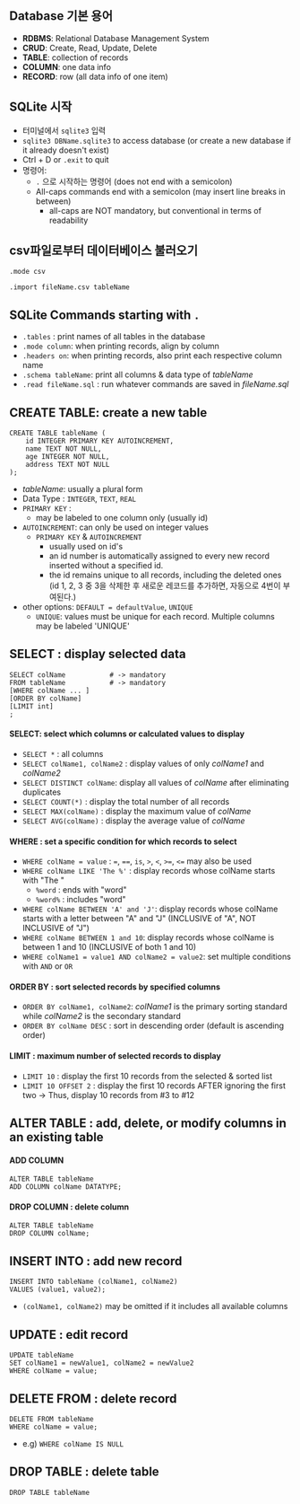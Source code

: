 ## Database 기본 용어

- __RDBMS__: Relational Database Management System
- __CRUD__: Create, Read, Update, Delete
- __TABLE__: collection of records
- __COLUMN__: one data info
- __RECORD__: row (all data info of one item)



## SQLite 시작

- 터미널에서 `sqlite3` 입력
- `sqlite3 DBName.sqlite3` to access database (or create a new database if it already doesn't exist)
- Ctrl + D   or `.exit` to quit
- 명령어:
  - `.` 으로 시작하는 명령어 (does not end with a semicolon)
  - All-caps commands end with a semicolon (may insert line breaks in between)
    - all-caps are NOT mandatory, but conventional in terms of readability



## csv파일로부터 데이터베이스 불러오기

`.mode csv`

`.import fileName.csv tableName`



## SQLite Commands starting with `.`

- `.tables` : print names of all tables in the database
- `.mode column`: when printing records, align by column
- `.headers on`: when printing records, also print each respective column name
- `.schema tableName`: print all columns & data type of _tableName_
- `.read fileName.sql` : run whatever commands are saved in _fileName.sql_



## CREATE TABLE: create a new table

```sqlite
CREATE TABLE tableName (
	id INTEGER PRIMARY KEY AUTOINCREMENT,
    name TEXT NOT NULL,
    age INTEGER NOT NULL,
    address TEXT NOT NULL
);
```

- _tableName_: usually a plural form
- Data Type : `INTEGER`, `TEXT`, `REAL`
- `PRIMARY KEY` : 
  - may be labeled to one column only (usually id)
- `AUTOINCREMENT`: can only be used on integer values
  - `PRIMARY KEY` & `AUTOINCREMENT`
    - usually used on id's
    - an id number is automatically assigned to every new record inserted without a specified id.
    - the id remains unique to all records, including the deleted ones (id 1, 2, 3 중 3을 삭제한 후 새로운 레코드를 추가하면, 자동으로 4번이 부여된다.)
- other options: `DEFAULT = defaultValue`, `UNIQUE`
  - `UNIQUE`: values must be unique for each record. Multiple columns may be labeled 'UNIQUE'



## SELECT : display selected data

```sqlite
SELECT colName           # -> mandatory
FROM tableName           # -> mandatory
[WHERE colName ... ]
[ORDER BY colName]
[LIMIT int]
;
```

#### SELECT: select which columns or calculated values to display

- `SELECT *` : all columns
- `SELECT colName1, colName2` : display values of only _colName1_ and _colName2_
- `SELECT DISTINCT colName`: display all values of _colName_ after eliminating duplicates
- `SELECT COUNT(*)` : display the total number of all records
- `SELECT MAX(colName)` : display the maximum value of _colName_
- `SELECT AVG(colName)` : display the average value of _colName_

#### WHERE : set a specific condition for which records to select

- `WHERE colName = value` : `=`, `==`, `is`, `>`, `<`, `>=`, `<=` may also be used
- `WHERE colName LIKE 'The %'` : display records whose colName starts with "The "
  - `%word` : ends with "word"
  - `%word%` : includes "word"
- `WHERE colName BETWEEN 'A' and 'J'`: display records whose colName starts with a letter between "A" and "J" (INCLUSIVE of "A", NOT INCLUSIVE of "J")
- `WHERE colName BETWEEN 1 and 10`: display records whose colName is between 1 and 10 (INCLUSIVE of both 1 and 10)
- `WHERE colName1 = value1 AND colName2 = value2`: set multiple conditions with `AND` or `OR`

#### ORDER BY : sort selected records by specified columns

- `ORDER BY colName1, colName2`: _colName1_ is the primary sorting standard while _colName2_ is the secondary standard
- `ORDER BY colName DESC` : sort in descending order (default is ascending order)

#### LIMIT : maximum number of selected records to display

- `LIMIT 10` : display the first 10 records from the selected & sorted list
- `LIMIT 10 OFFSET 2` : display the first 10 records AFTER ignoring the first two -> Thus, display 10 records from #3 to #12



## ALTER TABLE : add, delete, or modify columns in an existing table

#### ADD COLUMN

```sqlite
ALTER TABLE tableName
ADD COLUMN colName DATATYPE;
```

#### DROP COLUMN : delete column

```sqlite
ALTER TABLE tableName
DROP COLUMN colName;
```



## INSERT INTO : add new record

```sqlite
INSERT INTO tableName (colName1, colName2)
VALUES (value1, value2);
```

- `(colName1, colName2)` may be omitted if it includes all available columns



## UPDATE : edit record

```sqlite
UPDATE tableName
SET colName1 = newValue1, colName2 = newValue2
WHERE colName = value;
```



## DELETE FROM : delete record

```sqlite
DELETE FROM tableName
WHERE colName = value;
```

- e.g) `WHERE colName IS NULL` 





## DROP TABLE : delete table

`DROP TABLE tableName`










